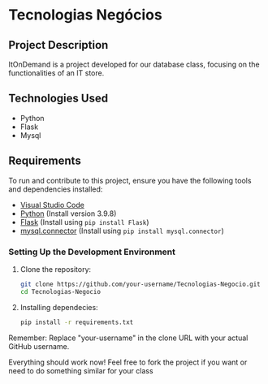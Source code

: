 # Tecnologias Negócios

## Project Description

ItOnDemand is a project developed for our database class, focusing on the functionalities of an IT store.

## Technologies Used

- Python
- Flask
- Mysql

## Requirements

To run and contribute to this project, ensure you have the following tools and dependencies installed:

- [Visual Studio Code](https://code.visualstudio.com/)
- [Python](https://www.python.org/) (Install version 3.9.8)
- [Flask](https://flask.palletsprojects.com/en/3.0.x/) (Install using `pip install Flask`)
- [mysql.connector](https://www.mysql.com/products/connector/) (Install using `pip install mysql.connector`)

### Setting Up the Development Environment

1. Clone the repository:

   ```bash
   git clone https://github.com/your-username/Tecnologias-Negocio.git
   cd Tecnologias-Negocio

2. Installing dependecies:
   ```bash
   pip install -r requirements.txt
   

Remember:
Replace "your-username" in the clone URL with your actual GitHub username.

Everything should work now!
Feel free to fork the project if you want or need to do something similar for your class


